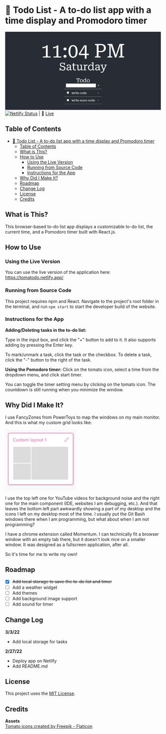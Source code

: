 # 📝 Todo List - A to-do list app with a time display and Promodoro timer
![project preview](./readme-asset/preview.jpg)  
[![Netlify Status](https://api.netlify.com/api/v1/badges/f2facd41-941f-47f3-8749-ff72ca01ac68/deploy-status)](https://app.netlify.com/sites/tomatodo/deploys) 
| 🔗 [Live](https://tomatodo.netlify.app/)
## Table of Contents
- [📝 Todo List - A to-do list app with a time display and Promodoro timer](#-todo-list---a-to-do-list-app-with-a-time-display-and-promodoro-timer)
  - [Table of Contents](#table-of-contents)
  - [What is This?](#what-is-this)
  - [How to Use](#how-to-use)
    - [Using the Live Version](#using-the-live-version)
    - [Running from Source Code](#running-from-source-code)
    - [Instructions for the App](#instructions-for-the-app)
  - [Why Did I Make It?](#why-did-i-make-it)
  - [Roadmap](#roadmap)
  - [Change Log](#change-log)
  - [License](#license)
  - [Credits](#credits)


## What is This?
This browser-based to-do list app displays a customizable to-do list, the current time, and a Pomodoro timer built with React.js. 

## How to Use
### Using the Live Version
You can use the live version of the application here:
https://tomatodo.netlify.app/

### Running from Source Code
This project requires npm and React.
Navigate to the project's root folder in the terminal, and run 
`npm start` to start the developer build of the website.


### Instructions for the App

**Adding/Deleting tasks in the to-do list:**

Type in the input box, and click the "+" button to add to it. It also supports adding by pressing the Enter key.

To mark/unmark a task, click the task or the checkbox.
To delete a task, click the "-" button to the right of the task.

**Using the Pomodoro timer:**
Click on the tomato icon, select a time from the dropdown menu, and click start timer.  

You can toggle the timer setting menu by clicking on the tomato icon. The countdown is still running when you minimize the window.  


## Why Did I Make It?

I use FancyZones from PowerToys to map the windows on my main monitor. And this is what my custom grid looks like:  

<img src='./readme-asset/fancyZones.png' style='margin: auto;' alt='FancyZones Layout' />

I use the top left one for YouTube videos for background noise and the right one for the main component (IDE, websites I am debugging, etc.). And that leaves the bottom left part awkwardly showing a part of my desktop and the icons I left on my desktop most of the time. I usually put the Git Bash windows there when I am programming, but what about when I am not programming?  

I have a chrome extension called Momentum. I can technically fit a browser window with an empty tab there, but it doesn't look nice on a smaller window. It was designed as a fullscreen application, after all.  

So it's time for me to write my own!

## Roadmap
+ [x] ~~Add local storage to save the to-do list and timer~~
+ [ ] Add a weather widget
+ [ ] Add themes
+ [ ] Add background image support
+ [ ] Add sound for timer

## Change Log
**3/3/22**  
+ Add local storage for tasks

**2/27/22**  
+ Deploy app on Netlify
+ Add README.md

## License
This project uses the [MIT License](./LICENSE).

## Credits
**Assets**  
<a href="https://www.flaticon.com/free-icons/tomato" title="tomato icons">Tomato icons created by Freepik - Flaticon</a></p>